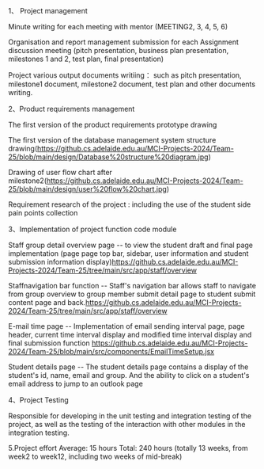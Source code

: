 
1、 Project management

  Minute writing for each meeting with mentor (MEETING2, 3, 4, 5, 6)
  
  Organisation and report management submission for each Assignment discussion meeting (pitch presentation, business plan presentation, milestones 1 and 2, test plan, final presentation)
  
  Project various output documents writiing： such as pitch presentation, milestone1 document, milestone2 document, test plan and other documents writing.
  
  
  
2、Product requirements management

  The first version of the product requirements prototype drawing
  
  The first version of the database management system structure drawing(https://github.cs.adelaide.edu.au/MCI-Projects-2024/Team-25/blob/main/design/Database%20structure%20diagram.jpg)
  
  Drawing of user flow chart after milestone2(https://github.cs.adelaide.edu.au/MCI-Projects-2024/Team-25/blob/main/design/user%20flow%20chart.jpg)
  
  Requirement research of the project : including the use of the student side pain points collection 
  
  
  
 3、Implementation of project function code module
  
  Staff group detail overview page  -- to view the student draft and final page implementation (page page top bar, sidebar, user information and student submission            information display)https://github.cs.adelaide.edu.au/MCI-Projects-2024/Team-25/tree/main/src/app/staff/overview
  

   Staffnavigation bar function	-- Staff's navigation bar allows staff to navigate from group overview to group member submit detail page to student submit content page and   back.https://github.cs.adelaide.edu.au/MCI-Projects-2024/Team-25/tree/main/src/app/staff/overview

  E-mail time page  -- Implementation of email sending interval page, page header,    current time interval display and modified time interval display and final submission   function   https://github.cs.adelaide.edu.au/MCI-Projects-2024/Team-25/blob/main/src/components/EmailTimeSetup.jsx

 Student details page -- The student details page contains a display of the student's id, name, email and group. And the ability to click on a student's   email address to   jump to an outlook page  
  
  
   
   
4、Project Testing	

Responsible for developing in the unit testing and integration testing of the project, as well as the testing of the interaction with other modules in the integration testing.


5.Project effort Average: 15 hours
Total: 240 hours (totally 13 weeks, from week2 to week12, including two weeks of mid-break)
